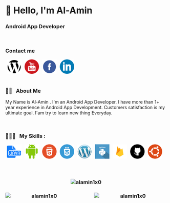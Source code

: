<h1> 👋 Hello, I'm Al-Amin</h1>

### Android App Developer

<br/>

### Contact me
<!-- Contact me section starts here  -->
[<img align="left" alt="website" title="website" width="45" hspace="5" src="./images/website.svg" />][website]
[<img align="left" alt="youtube" title="youtube link" width="45" hspace="5" src="./images/youtube.svg" />][youtube]
[<img align="left" alt="facebook" title="facebook" width="45" hspace="5" src="./images/facebook.svg" />][facebook]
[<img align="left" alt="linkedin" title="linkedin" width="45" hspace="5" src="./images/linkedin.svg" />][linkedin]
<br />
<br />

<!-- Contact me section ends here  -->
<br/>

<!-- about-me section starts here  -->

### 👨‍🏫 &nbsp; About Me

<p align="justify">

My Name is Al-Amin . I'm an Android App Developer. I have more than 1+ year experience in Android App Development. Customers satisfaction is my ultimate goal. I'am try to learn new thing Everyday.</p>
<br />
<!-- about-me section ends here  -->



<!-- web related skills section starts here  -->

### 👨🏽‍💻 &nbsp; My Skills :
<img align="left" alt="java"  width="45" hspace="5" src="./images/java.svg" />
<img align="left" alt="android"  width="45" hspace="5" src="./images/android.svg" />
<img align="left" alt="html5" width="45" hspace="5" src="./images/html5.svg" />
<img align="left" alt="css3" width="45" hspace="5" src="./images/css3.svg" />
<img align="left" alt="wordpress" width="45" hspace="5" src="./images/wordpress.png" />
<img align="left" alt="python" width="45" hspace="5" src="./images/python.svg" />
<img align="left" alt="firebase" width="45" hspace="5" src="./images/firebase.png" />
<img align="left" alt="github" width="45" hspace="5" src="./images/github.svg" />
<img align="left" alt="ubuntu" width="45" hspace="5" src="./images/ubuntu.png" />

<br />
<br />
<br/>
<br/>


<!-- web related skills section ends here  -->
<br/>

<!-- github stats starts here  -->

<!-- [![Top Langs](https://github-readme-stats.vercel.app/api/top-langs/?username=alamin1x0)](https://github.com/anuraghazra/github-readme-stats)



![GitHub stats](https://github-readme-stats.vercel.app/api?username=alamin1x0&show_icons=true)  
<br/> -->


<h3 align="center">
  <img height=auto width=45% src="https://github-readme-stats.vercel.app/api/top-langs?username=alamin1x0&show_icons=true&locale=en&layout=compact" alt="alamin1x0" />

</h3>

<h3 align="center">
<img  align="left"  width=45% src="https://github-readme-streak-stats.herokuapp.com/?user=alamin1x0" alt="alamin1x0"/>


<img align="right" height=auto width=45% src="https://github-readme-stats.vercel.app/api?username=alamin1x0&show_icons=true" alt="alamin1x0"/>
</h3>

<!-- github stats ends here  -->

<br/>






<!-- Links section starts here -->

[website]: https://developer-alamin.web.app/
[youtube]: https://www.youtube.com/channel/UCUl5pj84NxFiglFduWqBkKw
[facebook]: https://www.facebook.com/alamin1x0
[linkedin]: https://www.linkedin.com/in/alamin1x0/
[github]: https://github.com/alamin1x0


<!-- Links section ends here -->
